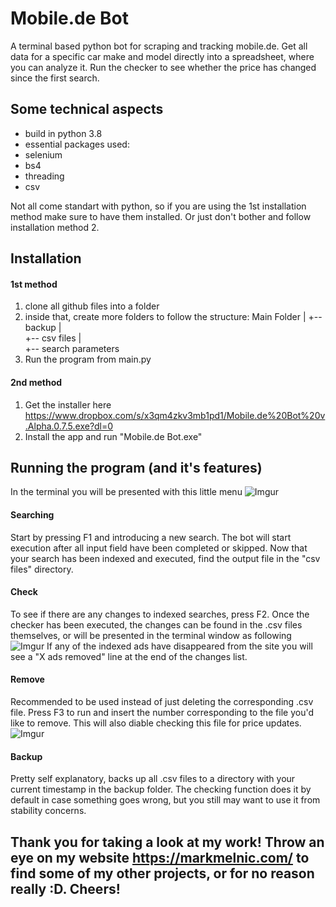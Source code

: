 # Mobile.de Bot
A terminal based python bot for scraping and tracking mobile.de. Get all data for a specific car make and model directly into a spreadsheet, where you can analyze it. Run the checker to see whether the price has changed since the first search.

## Some technical aspects
* build in python 3.8
* essential packages used:
 * selenium
 * bs4
 * threading
 * csv

Not all come standart with python, so if you are using the 1st installation method make sure to have them installed. Or just don't bother and follow installation method 2.

## Installation
#### 1st method
1. clone all github files into a folder
2. inside that, create more folders to follow the structure:
Main Folder
 |
 +-- backup
 |    
 +-- csv files
    |  
    +-- search parameters
3. Run the program from main.py

#### 2nd method
1. Get the installer here https://www.dropbox.com/s/x3qm4zkv3mb1pd1/Mobile.de%20Bot%20v.Alpha.0.7.5.exe?dl=0
2. Install the app and run "Mobile.de Bot.exe" 

## Running the program (and it's features)
In the terminal you will be presented with this little menu
![Imgur](https://i.imgur.com/PzQZO8Rm.png)

#### Searching
Start by pressing F1 and introducing a new search. The bot will start execution after all input field have been completed or skipped.
Now that your search has been indexed and executed, find the output file in the "csv files" directory.

#### Check
To see if there are any changes to indexed searches, press F2. Once the checker has been executed, the changes can be found in the .csv files themselves, or will be presented in the terminal window as following
![Imgur](https://i.imgur.com/ieHLcp8m.png)
If any of the indexed ads have disappeared from the site you will see a "X ads removed" line at the end of the changes list.

#### Remove
Recommended to be used instead of just deleting the corresponding .csv file.
Press F3 to run and insert the number corresponding to the file you'd like to remove. This will also diable checking this file for price updates.
![Imgur](https://i.imgur.com/jEVXJqSm.png)

#### Backup
Pretty self explanatory, backs up all .csv files to a directory with your current timestamp in the backup folder. The checking function does it by default in case something goes wrong, but you still may want to use it from stability concerns.

## Thank you for taking a look at my work! Throw an eye on my website https://markmelnic.com/ to find some of my other projects, or for no reason really :D. Cheers!
